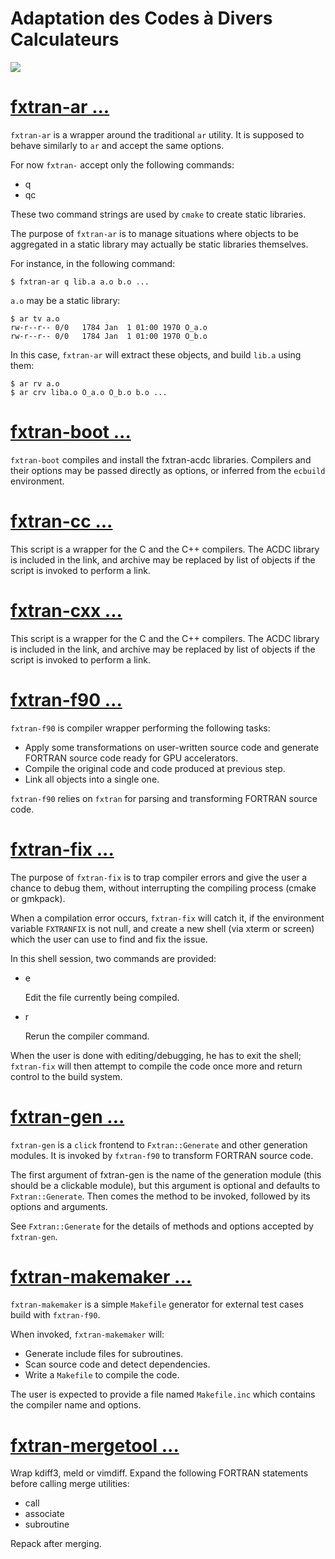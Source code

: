 # Adaptation des Codes à Divers Calculateurs

![](./images/ACDC.png)


# [fxtran-ar ...](./doc/fxtran-ar.md)

`fxtran-ar` is a wrapper around the traditional `ar` utility. It is
supposed to behave similarly to `ar` and accept the same options.

For now `fxtran-` accept only the following commands:

- q
- qc

These two command strings are used by `cmake` to create static
libraries.

The purpose of `fxtran-ar` is to manage situations where objects
to be aggregated in a static library may actually be static libraries
themselves.

For instance, in the following command:

    $ fxtran-ar q lib.a a.o b.o ...

`a.o` may be a static library:

    $ ar tv a.o 
    rw-r--r-- 0/0   1784 Jan  1 01:00 1970 O_a.o
    rw-r--r-- 0/0   1784 Jan  1 01:00 1970 O_b.o

In this case, `fxtran-ar` will extract these objects, and build `lib.a`
using them:

    $ ar rv a.o
    $ ar crv liba.o O_a.o O_b.o b.o ...

# [fxtran-boot ...](./doc/fxtran-boot.md)

`fxtran-boot` compiles and install the fxtran-acdc libraries. Compilers and
their options may be passed directly as options, or inferred from the `ecbuild`
environment.

# [fxtran-cc ...](./doc/fxtran-cc.md)

This script is a wrapper for the C and the C++ compilers. The ACDC library is included in the link,
and archive may be replaced by list of objects if the script is invoked to perform a link.

# [fxtran-cxx ...](./doc/fxtran-cxx.md)

This script is a wrapper for the C and the C++ compilers. The ACDC library is included in the link,
and archive may be replaced by list of objects if the script is invoked to perform a link.

# [fxtran-f90 ...](./doc/fxtran-f90.md)

`fxtran-f90` is compiler wrapper performing the following tasks:

- Apply some transformations on user-written source code and generate FORTRAN source code ready 
for GPU accelerators.
- Compile the original code and code produced at previous step.
- Link all objects into a single one.

`fxtran-f90` relies on `fxtran` for parsing and transforming FORTRAN source code.

# [fxtran-fix ...](./doc/fxtran-fix.md)

The purpose of `fxtran-fix` is to trap compiler errors and give the user 
a chance to debug them, without interrupting the compiling process (cmake
or gmkpack).

When a compilation error occurs, `fxtran-fix` will catch it, if the environment
variable `FXTRANFIX` is not null, and create a new shell (via xterm or screen)
which the user can use to find and fix the issue.

In this shell session, two commands are provided:

- e

    Edit the file currently being compiled.

- r

    Rerun the compiler command.

When the user is done with editing/debugging, he has to exit the shell; `fxtran-fix` 
will then attempt to compile the code once more and return control to the 
build system.

# [fxtran-gen ...](./doc/fxtran-gen.md)

`fxtran-gen` is a `click` frontend to `Fxtran::Generate` and other generation modules. It
is invoked by `fxtran-f90` to transform FORTRAN source code.

The first argument of fxtran-gen is the name of the generation module (this should be 
a clickable module), but this argument is optional and defaults to `Fxtran::Generate`. Then
comes the method to be invoked, followed by its options and arguments.

See `Fxtran::Generate` for the details of methods and options accepted by `fxtran-gen`.

# [fxtran-makemaker ...](./doc/fxtran-makemaker.md)

`fxtran-makemaker` is a simple `Makefile` generator for external test
cases build with `fxtran-f90`. 

When invoked, `fxtran-makemaker` will:

- Generate include files for subroutines.
- Scan source code and detect dependencies.
- Write a `Makefile` to compile the code.

The user is expected to provide a file named `Makefile.inc` which contains
the compiler name and options.

# [fxtran-mergetool ...](./doc/fxtran-mergetool.md)

Wrap kdiff3, meld or vimdiff. Expand the following FORTRAN statements before calling merge utilities:

- call
- associate
- subroutine

Repack after merging.
